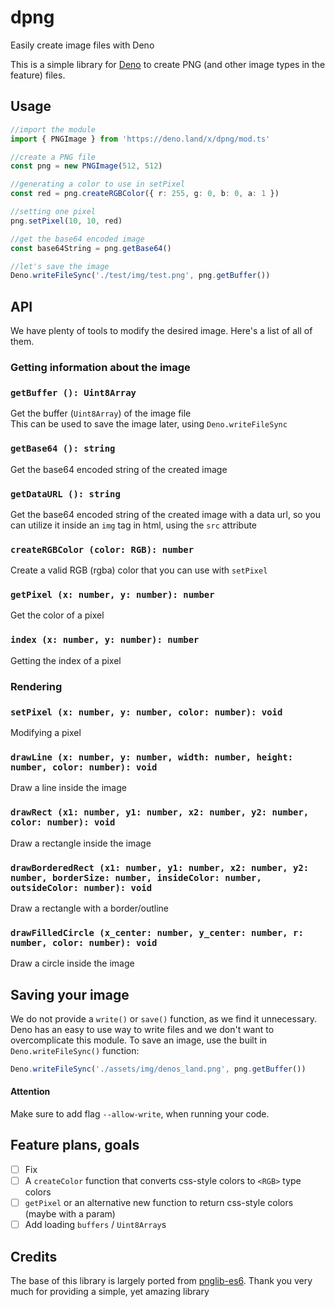 # dpng
Easily create image files with Deno

This is a simple library for [Deno](https://deno.land) to create PNG (and other image types in the feature) files.

## Usage
```ts
//import the module
import { PNGImage } from 'https://deno.land/x/dpng/mod.ts'

//create a PNG file
const png = new PNGImage(512, 512)

//generating a color to use in setPixel
const red = png.createRGBColor({ r: 255, g: 0, b: 0, a: 1 })

//setting one pixel
png.setPixel(10, 10, red)

//get the base64 encoded image
const base64String = png.getBase64()

//let's save the image
Deno.writeFileSync('./test/img/test.png', png.getBuffer())
```

## API
We have plenty of tools to modify the desired image. Here's a list of all of them.

### Getting information about the image

### `getBuffer (): Uint8Array`
Get the buffer (`Uint8Array`) of the image file<br>
This can be used to save the image later, using `Deno.writeFileSync`

### `getBase64 (): string`
Get the base64 encoded string of the created image

### `getDataURL (): string`
Get the base64 encoded string of the created image with a data url, so you can utilize it inside an `img` tag in html, using the `src` attribute

### `createRGBColor (color: RGB): number`
Create a valid RGB (rgba) color that you can use with `setPixel`

### `getPixel (x: number, y: number): number`
Get the color of a pixel

### `index (x: number, y: number): number`
Getting the index of a pixel

### Rendering
### `setPixel (x: number, y: number, color: number): void`
Modifying a pixel

### `drawLine (x: number, y: number, width: number, height: number, color: number): void`
Draw a line inside the image

### `drawRect (x1: number, y1: number, x2: number, y2: number, color: number): void`
Draw a rectangle inside the image

### `drawBorderedRect (x1: number, y1: number, x2: number, y2: number, borderSize: number, insideColor: number, outsideColor: number): void`
Draw a rectangle with a border/outline

### `drawFilledCircle (x_center: number, y_center: number, r: number, color: number): void`
Draw a circle inside the image

## Saving your image
We do not provide a `write()` or `save()` function, as we find it unnecessary. Deno has an easy to use way to write files and we don't want to overcomplicate this module. To save an image, use the built in `Deno.writeFileSync()` function:
```ts
Deno.writeFileSync('./assets/img/denos_land.png', png.getBuffer())
```
#### Attention
Make sure to add flag `--allow-write`, when running your code.

## Feature plans, goals
- [ ] Fix 
- [ ] A `createColor` function that converts css-style colors to `<RGB>` type colors
- [ ] `getPixel` or an alternative new function to return css-style colors (maybe with a param)
- [ ] Add loading `buffers` / `Uint8Array`s

## Credits
The base of this library is largely ported from [pnglib-es6](https://github.com/IjzerenHein/pnglib-es6). Thank you very much for providing a simple, yet amazing library